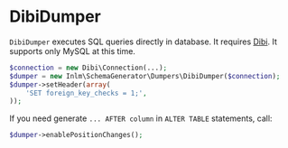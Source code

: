 
# DibiDumper

`DibiDumper` executes SQL queries directly in database. It requires [Dibi](https://dibiphp.com/). It supports only MySQL at this time.


```php
$connection = new Dibi\Connection(...);
$dumper = new Inlm\SchemaGenerator\Dumpers\DibiDumper($connection);
$dumper->setHeader(array(
	'SET foreign_key_checks = 1;',
));
```

If you need generate `... AFTER column` in `ALTER TABLE` statements, call:

```php
$dumper->enablePositionChanges();
```
